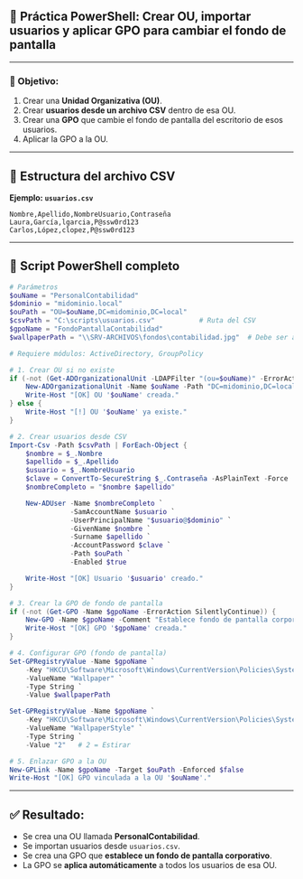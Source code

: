 ## 🧠 **Práctica PowerShell: Crear OU, importar usuarios y aplicar GPO para cambiar el fondo de pantalla**

---

### 🎯 Objetivo:

1. Crear una **Unidad Organizativa (OU)**.
2. Crear **usuarios desde un archivo CSV** dentro de esa OU.
3. Crear una **GPO** que cambie el fondo de pantalla del escritorio de esos usuarios.
4. Aplicar la GPO a la OU.

---

## 📁 Estructura del archivo CSV

**Ejemplo: `usuarios.csv`**

```csv
Nombre,Apellido,NombreUsuario,Contraseña
Laura,García,lgarcia,P@ssw0rd123
Carlos,López,clopez,P@ssw0rd123
```

---

## 🔧 Script PowerShell completo

```powershell
# Parámetros
$ouName = "PersonalContabilidad"
$dominio = "midominio.local"
$ouPath = "OU=$ouName,DC=midominio,DC=local"
$csvPath = "C:\scripts\usuarios.csv"           # Ruta del CSV
$gpoName = "FondoPantallaContabilidad"
$wallpaperPath = "\\SRV-ARCHIVOS\fondos\contabilidad.jpg"  # Debe ser accesible para los usuarios

# Requiere módulos: ActiveDirectory, GroupPolicy

# 1. Crear OU si no existe
if (-not (Get-ADOrganizationalUnit -LDAPFilter "(ou=$ouName)" -ErrorAction SilentlyContinue)) {
    New-ADOrganizationalUnit -Name $ouName -Path "DC=midominio,DC=local"
    Write-Host "[OK] OU '$ouName' creada."
} else {
    Write-Host "[!] OU '$ouName' ya existe."
}

# 2. Crear usuarios desde CSV
Import-Csv -Path $csvPath | ForEach-Object {
    $nombre = $_.Nombre
    $apellido = $_.Apellido
    $usuario = $_.NombreUsuario
    $clave = ConvertTo-SecureString $_.Contraseña -AsPlainText -Force
    $nombreCompleto = "$nombre $apellido"

    New-ADUser -Name $nombreCompleto `
               -SamAccountName $usuario `
               -UserPrincipalName "$usuario@$dominio" `
               -GivenName $nombre `
               -Surname $apellido `
               -AccountPassword $clave `
               -Path $ouPath `
               -Enabled $true

    Write-Host "[OK] Usuario '$usuario' creado."
}

# 3. Crear la GPO de fondo de pantalla
if (-not (Get-GPO -Name $gpoName -ErrorAction SilentlyContinue)) {
    New-GPO -Name $gpoName -Comment "Establece fondo de pantalla corporativo"
    Write-Host "[OK] GPO '$gpoName' creada."
}

# 4. Configurar GPO (fondo de pantalla)
Set-GPRegistryValue -Name $gpoName `
    -Key "HKCU\Software\Microsoft\Windows\CurrentVersion\Policies\System" `
    -ValueName "Wallpaper" `
    -Type String `
    -Value $wallpaperPath

Set-GPRegistryValue -Name $gpoName `
    -Key "HKCU\Software\Microsoft\Windows\CurrentVersion\Policies\System" `
    -ValueName "WallpaperStyle" `
    -Type String `
    -Value "2"   # 2 = Estirar

# 5. Enlazar GPO a la OU
New-GPLink -Name $gpoName -Target $ouPath -Enforced $false
Write-Host "[OK] GPO vinculada a la OU '$ouName'."
```

---

## ✅ Resultado:

- Se crea una OU llamada **PersonalContabilidad**.
- Se importan usuarios desde `usuarios.csv`.
- Se crea una GPO que **establece un fondo de pantalla corporativo**.
- La GPO se **aplica automáticamente** a todos los usuarios de esa OU.
